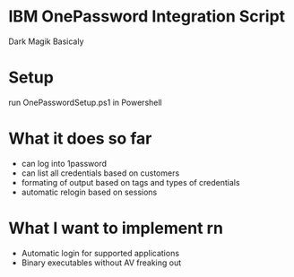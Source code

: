 # IBM OnePassword Integration Script
Dark Magik Basicaly

# Setup
run OnePasswordSetup.ps1 in Powershell

# What it does so far
 - can log into 1password
 - can list all credentials based on customers
 - formating of output based on tags and types of credentials
 - automatic relogin based on sessions

# What I want to implement rn
 - Automatic login for supported applications
 - Binary executables without AV freaking out
